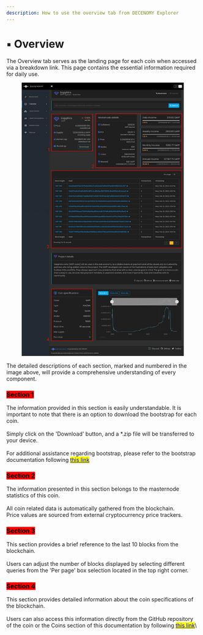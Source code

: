 ```yaml
---
description: How to use the overview tab from DECENOMY Explorer
---
```


# ▪ Overview

The Overview tab serves as the landing page for each coin when accessed via a breakdown link. This page contains the essential information required for daily use.

<figure><img src="../../.gitbook/assets/Explorer Overview_v1.jpg" alt=""><figcaption></figcaption></figure>

The detailed descriptions of each section, marked and numbered in the image above, will provide a comprehensive understanding of every component.



### <mark style="background-color:red;">**Section 1**</mark>

The information provided in this section is easily understandable. It is important to note that there is an option to download the bootstrap for each coin.\
\
Simply click on the 'Download' button, and a \*.zip file will be transferred to your device.\
\
For additional assistance regarding bootstrap, please refer to the bootstrap documentation following [<mark style="color:blue;">this link</mark>](../decenomy-wallet/how-to-synchronize-the-wallet-with-a-bootstrap.md)

### <mark style="background-color:red;">Section 2</mark>

The information presented in this section belongs to the masternode statistics of this coin.\
\
All coin related data is automatically gathered from the blockchain.\
Price values are sourced from external cryptocurrency price trackers.

### <mark style="background-color:red;">Section 3</mark>

This section provides a brief reference to the last 10 blocks from the blockchain.\
\
Users can adjust the number of blocks displayed by selecting different queries from the 'Per page' box selection located in the top right corner.

### <mark style="background-color:red;">Section 4</mark>

This section provides detailed information about the coin specifications of the blockchain.\
\
Users can also access this information directly from the GitHub repository of the coin or the Coins section of this documentation by following [<mark style="color:blue;">this link</mark>](https://app.gitbook.com/o/-MiHp-KHheyHIlVQn3UX/s/-MiHm486VotxVq44a\_Jg/\~/changes/171/coins)\
